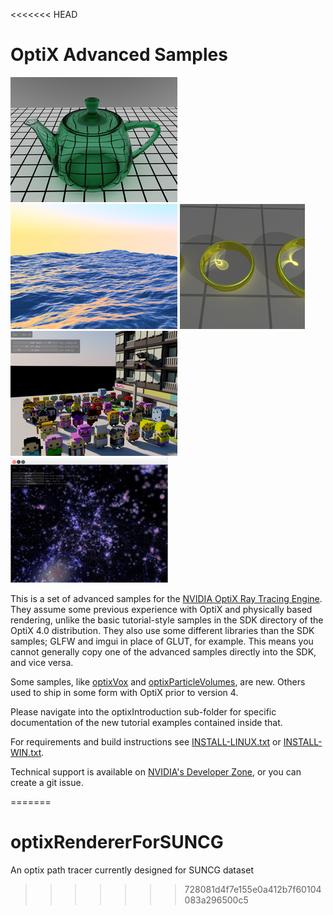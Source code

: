 <<<<<<< HEAD

OptiX Advanced Samples
======================

![Glass](./src/optixGlass/thumb.png)
![Ocean](./src/optixOcean/thumb.png)
![ProgressivePhotonMap](./src/optixProgressivePhotonMap/thumb.png)
![Vox](./src/optixVox/thumb.png)
![ParticleVolumes](./src/optixParticleVolumes/thumb.png)

This is a set of advanced samples for the [NVIDIA OptiX Ray Tracing Engine](https://developer.nvidia.com/optix).
They assume some previous experience with OptiX and physically based rendering, unlike the basic
tutorial-style samples in the SDK directory of the OptiX 4.0 distribution.
They also use some different libraries than the SDK samples; GLFW and imgui in
place of GLUT, for example.  This means you cannot generally copy one of the
advanced samples directly into the SDK, and vice versa.

Some samples, like [optixVox](./src/optixVox) and [optixParticleVolumes](./src/optixParticleVolumes), are new.  Others used to ship in some form with OptiX prior to version 4.

Please navigate into the optixIntroduction sub-folder for specific documentation of the new tutorial examples contained inside that.

For requirements and build instructions see [INSTALL-LINUX.txt](./INSTALL-LINUX.txt) or [INSTALL-WIN.txt](./INSTALL-WIN.txt).

Technical support is available on [NVIDIA's Developer Zone](https://devtalk.nvidia.com/default/board/90/), or 
you can create a git issue.

=======
# optixRendererForSUNCG
An optix path tracer currently designed for SUNCG dataset
>>>>>>> 728081d4f7e155e0a412b7f60104083a296500c5
